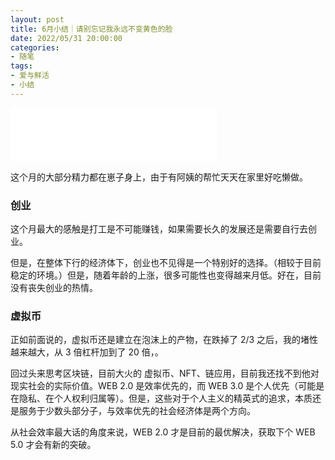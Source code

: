 ```yaml
---
layout: post
title: 6月小结｜请别忘记我永远不变黄色的脸
date: 2022/05/31 20:00:00
categories:
- 随笔
tags:
- 爱与鲜活
- 小结
---
```


<iframe frameborder="no" border="0" marginwidth="0" marginheight="0" width=330 height=86 src="//music.163.com/outchain/player?type=2&id=1959134563&auto=1&height=66"></iframe>

这个月的大部分精力都在崽子身上，由于有阿姨的帮忙天天在家里好吃懒做。

### 创业

这个月最大的感触是打工是不可能赚钱，如果需要长久的发展还是需要自行去创业。

但是，在整体下行的经济体下，创业也不见得是一个特别好的选择。（相较于目前稳定的环境。）但是，随着年龄的上涨，很多可能性也变得越来月低。好在，目前没有丧失创业的热情。

### 虚拟币

正如前面说的，虚拟币还是建立在泡沫上的产物，在跌掉了 2/3 之后，我的堵性越来越大，从 3 倍杠杆加到了 20 倍，。

回过头来思考区块链，目前大火的 虚拟币、NFT、链应用，目前我还找不到他对现实社会的实际价值。WEB 2.0 是效率优先的，而 WEB 3.0 是个人优先（可能是在隐私、在个人权利归属等）。但是，这些对于个人主义的精英式的追求，本质还是服务于少数头部分子，与效率优先的社会经济体是两个方向。

从社会效率最大话的角度来说，WEB 2.0 才是目前的最优解决，获取下个 WEB 5.0 才会有新的突破。
